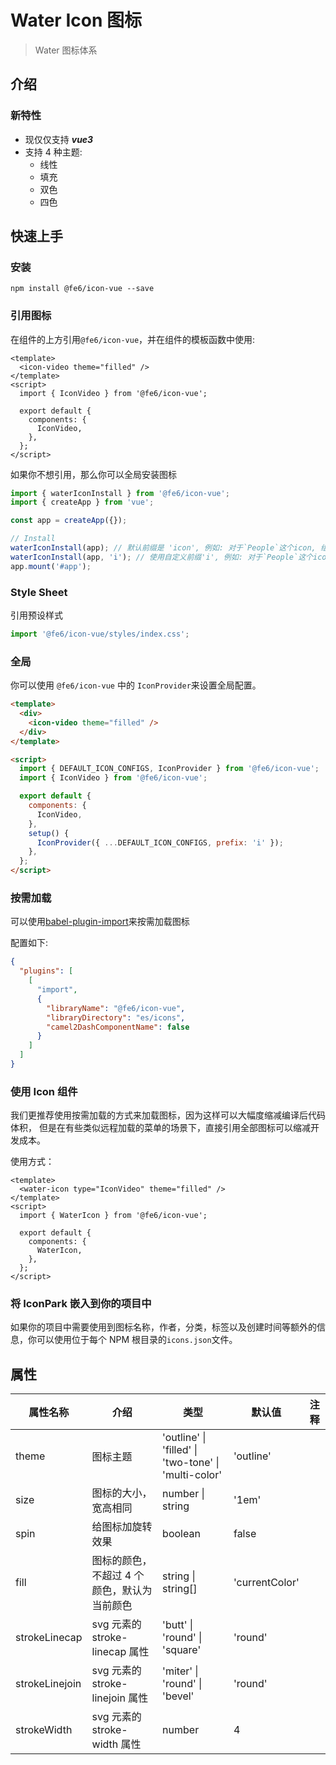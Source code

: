 <!-- @format -->

# Water Icon 图标

> Water 图标体系

## 介绍

### 新特性

- 现仅仅支持 **_vue3_**
- 支持 4 种主题:
  - 线性
  - 填充
  - 双色
  - 四色

## 快速上手

### 安装

```
npm install @fe6/icon-vue --save
```

### 引用图标

在组件的上方引用`@fe6/icon-vue`，并在组件的模板函数中使用:

```vue
<template>
  <icon-video theme="filled" />
</template>
<script>
  import { IconVideo } from '@fe6/icon-vue';

  export default {
    components: {
      IconVideo,
    },
  };
</script>
```

如果你不想引用，那么你可以全局安装图标

```typescript
import { waterIconInstall } from '@fe6/icon-vue';
import { createApp } from 'vue';

const app = createApp({});

// Install
waterIconInstall(app); // 默认前缀是 'icon', 例如: 对于`People`这个icon, 组件名字是`icon-video`.
waterIconInstall(app, 'i'); // 使用自定义前缀'i', 例如: 对于`People`这个icon，组件名字是`i-video`.
app.mount('#app');
```

### Style Sheet

引用预设样式

```typescript
import '@fe6/icon-vue/styles/index.css';
```

### 全局

你可以使用 `@fe6/icon-vue` 中的 `IconProvider`来设置全局配置。

```html
<template>
  <div>
    <icon-video theme="filled" />
  </div>
</template>

<script>
  import { DEFAULT_ICON_CONFIGS, IconProvider } from '@fe6/icon-vue';
  import { IconVideo } from '@fe6/icon-vue';

  export default {
    components: {
      IconVideo,
    },
    setup() {
      IconProvider({ ...DEFAULT_ICON_CONFIGS, prefix: 'i' });
    },
  };
</script>
```

### 按需加载

可以使用[babel-plugin-import](https://github.com/ant-design/babel-plugin-import)来按需加载图标

配置如下:

```json
{
  "plugins": [
    [
      "import",
      {
        "libraryName": "@fe6/icon-vue",
        "libraryDirectory": "es/icons",
        "camel2DashComponentName": false
      }
    ]
  ]
}
```

### 使用 Icon 组件

我们更推荐使用按需加载的方式来加载图标，因为这样可以大幅度缩减编译后代码体积，
但是在有些类似远程加载的菜单的场景下，直接引用全部图标可以缩减开发成本。

使用方式：

```vue
<template>
  <water-icon type="IconVideo" theme="filled" />
</template>
<script>
  import { WaterIcon } from '@fe6/icon-vue';

  export default {
    components: {
      WaterIcon,
    },
  };
</script>
```

### 将 IconPark 嵌入到你的项目中

如果你的项目中需要使用到图标名称，作者，分类，标签以及创建时间等额外的信息，你可以使用位于每个 NPM 根目录的`icons.json`文件。

## 属性

| 属性名称       | 介绍                                        | 类型                                                             | 默认值         | 注释 |
| -------------- | ------------------------------------------- | ---------------------------------------------------------------- | -------------- | ---- |
| theme          | 图标主题                                    | 'outline' &#124; 'filled' &#124; 'two-tone' &#124; 'multi-color' | 'outline'      |
| size           | 图标的大小，宽高相同                        | number &#124; string                                             | '1em'          |
| spin           | 给图标加旋转效果                            | boolean                                                          | false          |
| fill           | 图标的颜色，不超过 4 个颜色，默认为当前颜色 | string &#124; string[]                                           | 'currentColor' |
| strokeLinecap  | svg 元素的 stroke-linecap 属性              | 'butt' &#124; 'round' &#124; 'square'                            | 'round'        |
| strokeLinejoin | svg 元素的 stroke-linejoin 属性             | 'miter' &#124; 'round' &#124; 'bevel'                            | 'round'        |
| strokeWidth    | svg 元素的 stroke-width 属性                | number                                                           | 4              |
